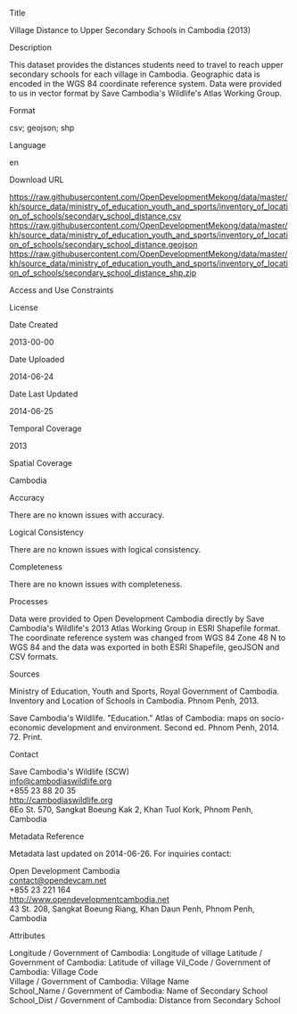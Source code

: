 Title

Village Distance to Upper Secondary Schools in Cambodia (2013)

Description

This dataset provides the distances students need to travel to reach upper secondary schools for each village in Cambodia. Geographic data is encoded in the WGS 84 coordinate reference system. Data were provided to us in vector format by Save Cambodia's Wildlife's Atlas Working Group.

Format

csv; geojson; shp

Language

en

Download URL

https://raw.githubusercontent.com/OpenDevelopmentMekong/data/master/kh/source_data/ministry_of_education_youth_and_sports/inventory_of_location_of_schools/secondary_school_distance.csv
https://raw.githubusercontent.com/OpenDevelopmentMekong/data/master/kh/source_data/ministry_of_education_youth_and_sports/inventory_of_location_of_schools/secondary_school_distance.geojson
https://raw.githubusercontent.com/OpenDevelopmentMekong/data/master/kh/source_data/ministry_of_education_youth_and_sports/inventory_of_location_of_schools/secondary_school_distance_shp.zip

Access and Use Constraints



License



Date Created

2013-00-00

Date Uploaded

2014-06-24

Date Last Updated

2014-06-25

Temporal Coverage

2013

Spatial Coverage

Cambodia

Accuracy

There are no known issues with accuracy.

Logical Consistency

There are no known issues with logical consistency.

Completeness

There are no known issues with completeness.

Processes

Data were provided to Open Development Cambodia directly by Save Cambodia's Wildlife's 2013 Atlas Working Group in ESRI Shapefile format. The coordinate reference system was changed from WGS 84 Zone 48 N to WGS 84 and the data was exported in both ESRI Shapefile, geoJSON and CSV formats.

Sources

Ministry of Education, Youth and Sports, Royal Government of Cambodia. Inventory and Location of Schools in Cambodia. Phnom Penh, 2013.

Save Cambodia's Wildlife. "Education." Atlas of Cambodia: maps on socio-economic development and environment. Second ed. Phnom Penh, 2014. 72. Print.

Contact

Save Cambodia's Wildlife (SCW)  
info@cambodiaswildlife.org  
+855 23 88 20 35  
http://cambodiaswildlife.org  
6Eo St. 570, Sangkat Boeung Kak 2, Khan Tuol Kork, Phnom Penh, Cambodia  

Metadata Reference

Metadata last updated on 2014-06-26. For inquiries contact:

Open Development Cambodia  
contact@opendevcam.net  
+855 23 221 164  
http://www.opendevelopmentcambodia.net  
43 St. 208, Sangkat Boeung Riang, Khan Daun Penh, Phnom Penh, Cambodia  

Attributes

Longitude / Government of Cambodia: Longitude of village
Latitude / Government of Cambodia: Latitude of village
Vil_Code / Government of Cambodia: Village Code  
Village / Government of Cambodia:	Village Name  
School_Name / Government of Cambodia: Name of Secondary School  
School_Dist / Government of Cambodia: Distance from Secondary School  



